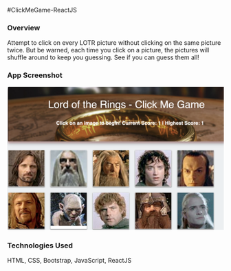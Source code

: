 #ClickMeGame-ReactJS

### Overview
Attempt to click on every LOTR picture without clicking on the same picture twice.  But be warned, each time you click on a picture, the pictures will shuffle around to keep you guessing.  See if you can guess them all!

### App Screenshot
![Screenshot](screenshots/LOTRClickGame.png)


### Technologies Used
HTML, CSS, Bootstrap, JavaScript, ReactJS
